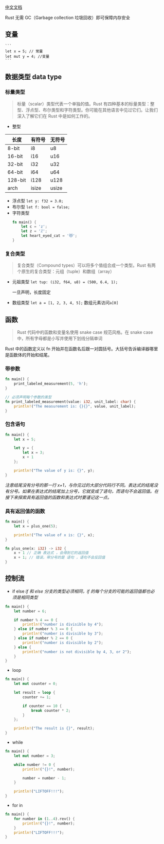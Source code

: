 [中文文档](https://kaisery.github.io/trpl-zh-cn/ch03-02-data-types.html)

Rust 无需 GC（Garbage collection 垃圾回收）即可保障内存安全

## 变量

    ```
    let x = 5; // 常量
    let mut y = 4; //变量
    ```

## 数据类型 data type

### 标量类型

> 标量（scalar）类型代表一个单独的值。Rust 有四种基本的标量类型：整型、浮点型、布尔类型和字符类型。你可能在其他语言中见过它们。让我们深入了解它们在 Rust 中是如何工作的。

- 整型

| 长度    | 有符号 | 无符号 |
| ------- | ------ | ------ |
| 8-bit   | i8     | u8     |
| 16-bit  | i16    | u16    |
| 32-bit  | i32    | u32    |
| 64-bit  | i64    | u64    |
| 128-bit | i128   | u128   |
| arch    | isize  | usize  |

- 浮点型
  `let y: f32 = 3.0; `
- 布尔型
  `let f: bool = false; `
- 字符类型
  ```rust
  fn main() {
      let c = 'z';
      let z = 'ℤ';
      let heart_eyed_cat = '😻';
  }
  ```

### 复合类型

> 复合类型（Compound types）可以将多个值组合成一个类型。Rust 有两个原生的复合类型：元组（tuple）和数组（array）

- 元祖类型
  `let tup: (i32, f64, u8) = (500, 6.4, 1);`

  一旦声明，长度固定

- 数组类型
  `let a = [1, 2, 3, 4, 5];`
  数组元素访问`a[0]`

## 函数

> Rust 代码中的函数和变量名使用 snake case 规范风格。在 snake case 中，所有字母都是小写并使用下划线分隔单词

Rust 中的函数定义以 fn 开始并在函数名后跟一对圆括号。大括号告诉编译器哪里是函数体的开始和结尾。

### 带参数

```rust
fn main() {
    print_labeled_measurement(5, 'h');
}

// 必须声明每个参数的类型
fn print_labeled_measurement(value: i32, unit_label: char) {
    println!("The measurement is: {}{}", value, unit_label);
}

```

### 包含语句

```rust
fn main() {
    let x = 5;

    let y = {
        let x = 3;
        x + 1
    };

    println!("The value of y is: {}", y);
}
```

_注意结尾没有分号的那一行 x+1，与你见过的大部分代码行不同。表达式的结尾没有分号。如果在表达式的结尾加上分号，它就变成了语句，而语句不会返回值。在接下来探索具有返回值的函数和表达式时要谨记这一点。_

### 具有返回值的函数

```rust
fn main() {
    let x = plus_one(5);

    println!("The value of x is: {}", x);
}

fn plus_one(x: i32) -> i32 {
    x + 1 // 正确 表达式 ，会得到它的返回值
    x + 1; // 错误，带分号的是 语句 ，语句不会反回值
}

```

## 控制流

- if else
  _if 和 else 分支的类型必须相同，if 的每个分支的可能的返回值都也必须是相同类型_

```rust
fn main() {
    let number = 6;

    if number % 4 == 0 {
        println!("number is divisible by 4");
    } else if number % 3 == 0 {
        println!("number is divisible by 3");
    } else if number % 2 == 0 {
        println!("number is divisible by 2");
    } else {
        println!("number is not divisible by 4, 3, or 2");
    }
}
```

- loop

```rust
fn main() {
    let mut counter = 0;

    let result = loop {
        counter += 1;

        if counter == 10 {
            break counter * 2;
        }
    };

    println!("The result is {}", result);
}

```

- while

```rust
fn main() {
    let mut number = 3;

    while number != 0 {
        println!("{}!", number);

        number = number - 1;
    }

    println!("LIFTOFF!!!");
}

```

- for in

```rust
fn main() {
    for number in (1..4).rev() {
        println!("{}!", number);
    }
    println!("LIFTOFF!!!");
}
```
